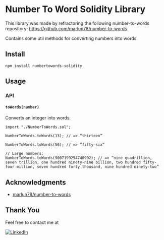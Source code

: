 # Number To Word Solidity Library

This library was made by refractoring the following number-to-words repository:
https://github.com/marlun78/number-to-words

Contains some util methods for converting numbers into words.

## Install
`npm install numbertowords-solidity`

## Usage

### API
#### `toWords(number)`
Converts an integer into words.
```solidity
import "./NumberToWords.sol";

NumberToWords.toWords(13); // => “thirteen”

NumberToWords.toWords(56); // => “fifty-six”

// Large numbers:
NumberToWords.toWords(9007199254740992); // => “nine quadrillion, seven trillion, one hundred ninety-nine billion, two hundred fifty-four million, seven hundred forty thousand, nine hundred ninety-two”
```

## Acknowledgments
* [marlun78/number-to-words](https://github.com/marlun78/number-to-words)

## Thank You
Feel free to contact me at

[![LinkedIn][linkedin-shield]][linkedin-url]

<!-- MARKDOWN LINKS & IMAGES -->
<!-- https://www.markdownguide.org/basic-syntax/#reference-style-links -->
[linkedin-shield]: https://img.shields.io/badge/-LinkedIn-black.svg?style=for-the-badge&logo=linkedin&colorB=555
[linkedin-url]: https://www.linkedin.com/in/muhammad-yassin-abd-rahim-057683109/